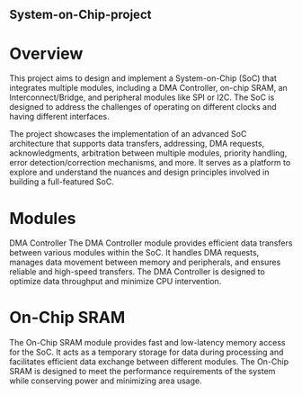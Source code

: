 ## System-on-Chip-project
# Overview
This project aims to design and implement a System-on-Chip (SoC) that integrates multiple modules, including a DMA Controller, on-chip SRAM, an Interconnect/Bridge, and peripheral modules like SPI or I2C. The SoC is designed to address the challenges of operating on different clocks and having different interfaces.

The project showcases the implementation of an advanced SoC architecture that supports data transfers, addressing, DMA requests, acknowledgments, arbitration between multiple modules, priority handling, error detection/correction mechanisms, and more. It serves as a platform to explore and understand the nuances and design principles involved in building a full-featured SoC.

# Modules
DMA Controller
The DMA Controller module provides efficient data transfers between various modules within the SoC. It handles DMA requests, manages data movement between memory and peripherals, and ensures reliable and high-speed transfers. The DMA Controller is designed to optimize data throughput and minimize CPU intervention.

# On-Chip SRAM
The On-Chip SRAM module provides fast and low-latency memory access for the SoC. It acts as a temporary storage for data during processing and facilitates efficient data exchange between different modules. The On-Chip SRAM is designed to meet the performance requirements of the system while conserving power and minimizing area usage.
